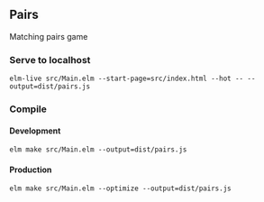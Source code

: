 ## Pairs
Matching pairs game

### Serve to localhost
`elm-live src/Main.elm --start-page=src/index.html --hot -- --output=dist/pairs.js`

### Compile

#### Development
`elm make src/Main.elm --output=dist/pairs.js`

#### Production
`elm make src/Main.elm --optimize --output=dist/pairs.js`
